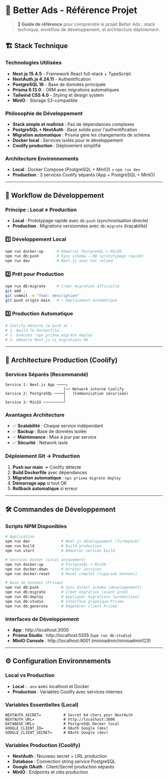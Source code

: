 # 🚀 Better Ads - Référence Projet

> **📖 Guide de référence** pour comprendre le projet Better Ads : stack technique, workflow de développement, et architecture déploiement.

## 🏗️ Stack Technique

### **Technologies Utilisées**
- **Next.js 15.4.5** - Framework React full-stack + TypeScript
- **NextAuth.js 4.24.11** - Authentification
- **PostgreSQL 16** - Base de données principale
- **Prisma 6.13.0** - ORM avec migrations automatiques
- **Tailwind CSS 4.0** - Styling et design system
- **MinIO** - Storage S3-compatible

### **Philosophie de Développement**
- **Stack simple et maîtrisé** : Pas de dépendances complexes
- **PostgreSQL + NextAuth** : Base solide pour l'authentification
- **Migration automatique** : Prisma gère les changements de schéma
- **Docker local** : Services isolés pour le développement
- **Coolify production** : Déploiement simplifié

### **Architecture Environnements**
- **Local** : Docker Compose (PostgreSQL + MinIO) + `npm run dev`
- **Production** : 3 services Coolify séparés (App + PostgreSQL + MinIO)

---

## 🔄 Workflow de Développement

### **Principe : Local ≠ Production**
- **Local** : Prototypage rapide avec `db:push` (synchronisation directe)
- **Production** : Migrations versionnées avec `db:migrate` (traçabilité)

### **1️⃣ Développement Local**
```bash
npm run docker:up      # Démarrer PostgreSQL + MinIO
npm run db:push        # Sync schéma → DB (prototypage rapide)
npm run dev            # Next.js avec hot reload
```

### **2️⃣ Prêt pour Production**
```bash
npm run db:migrate     # Créer migration officielle
git add .
git commit -m "feat: description"
git push origin main   # → Déploiement automatique
```

### **3️⃣ Production Automatique**
```bash
# Coolify détecte le push et :
# 1. Build le Dockerfile
# 2. Exécute `npx prisma migrate deploy`
# 3. Démarre Next.js si migrations OK
```
---

## 🚀 Architecture Production (Coolify)

### **Services Séparés (Recommandé)**
```
Service 1: Next.js App ────┐
                          │── Network interne Coolify
Service 2: PostgreSQL ────┤   (Communication sécurisée)
                          │
Service 3: MinIO ─────────┘
```

### **Avantages Architecture**
- ✅ **Scalabilité** : Chaque service indépendant
- ✅ **Backup** : Base de données isolée
- ✅ **Maintenance** : Mise à jour par service
- ✅ **Sécurité** : Network isolé

### **Déploiement Git → Production**
1. **Push sur main** → Coolify détecte
2. **Build Dockerfile** avec dépendances
3. **Migration automatique** : `npx prisma migrate deploy`
4. **Démarrage app** si tout OK
5. **Rollback automatique** si erreur

---

## 🛠️ Commandes de Développement

### **Scripts NPM Disponibles**
```bash
# Application
npm run dev              # Next.js développement (Turbopack)
npm run build            # Build production
npm run start            # Démarrer version build

# Services Docker (Local uniquement)
npm run docker:up        # PostgreSQL + MinIO
npm run docker:down      # Arrêter services
npm run docker:reset     # Reset complet (supprime données)

# Base de données (Prisma)
npm run db:push          # Sync direct schéma (développement)
npm run db:migrate       # Créer migration (avant prod)
npm run db:deploy        # Appliquer migrations (production)
npm run db:studio        # Interface graphique Prisma
npm run db:generate      # Régénérer client Prisma
```

### **Interfaces de Développement**
- **App** : http://localhost:3000
- **Prisma Studio** : http://localhost:5555 (`npm run db:studio`)
- **MinIO Console** : http://localhost:9001 (minioadmin/minioadmin123)

---

## ⚙️ Configuration Environnements

### **Local vs Production**
- **Local** : `.env` avec localhost et Docker
- **Production** : Variables Coolify avec services internes

### **Variables Essentielles (Local)**
```env
NEXTAUTH_SECRET=          # Secret 64 chars pour NextAuth
NEXTAUTH_URL=             # http://localhost:3000
DATABASE_URL=             # PostgreSQL Docker local
GOOGLE_CLIENT_ID=         # OAuth Google (dev)
GOOGLE_CLIENT_SECRET=     # OAuth Google (dev)
```

### **Variables Production (Coolify)**
- **NextAuth** : Nouveau secret + URL production
- **Database** : Connection string service PostgreSQL
- **Google OAuth** : Client/Secret production séparés
- **MinIO** : Endpoints et clés production
